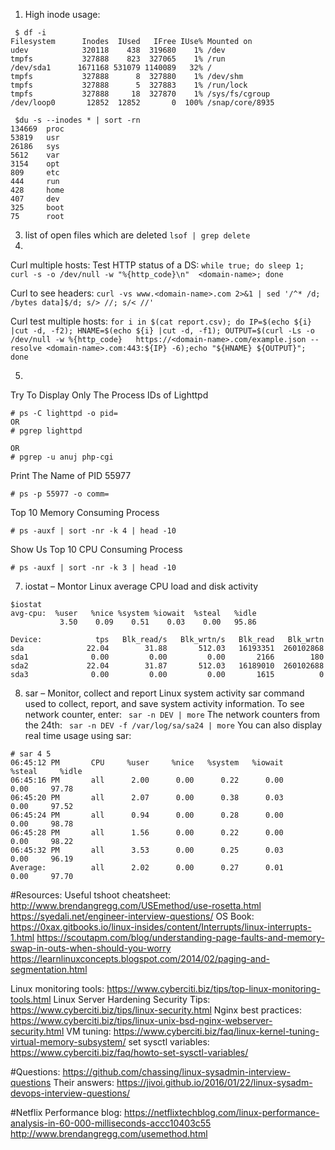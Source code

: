1. High inode usage:
 
```
 $ df -i
Filesystem      Inodes  IUsed   IFree IUse% Mounted on
udev            320118    438  319680    1% /dev
tmpfs           327888    823  327065    1% /run
/dev/sda1      1671168 531079 1140089   32% /
tmpfs           327888      8  327880    1% /dev/shm
tmpfs           327888      5  327883    1% /run/lock
tmpfs           327888     18  327870    1% /sys/fs/cgroup
/dev/loop0       12852  12852       0  100% /snap/core/8935
```
```
 $du -s --inodes * | sort -rn
134669  proc
53819   usr
26186   sys
5612    var
3154    opt
809     etc
444     run
428     home
407     dev
325     boot
75      root
```

3. list of open files which are deleted
```lsof | grep delete```
4.
Curl multiple hosts:
 Test HTTP status of a DS: `while true; do sleep 1; curl -s -o /dev/null -w "%{http_code}\n"  <domain-name>; done`

Curl to see headers: 
 `curl -vs www.<domain-name>.com 2>&1 | sed '/^* /d; /bytes data]$/d; s/> //; s/< //'`

Curl test multiple hosts:
 ```for i in $(cat report.csv); do IP=$(echo ${i} |cut -d, -f2); HNAME=$(echo ${i} |cut -d, -f1); OUTPUT=$(curl -Ls -o /dev/null -w %{http_code}   https://<domain-name>.com/example.json --resolve <domain-name>.com:443:${IP} -6);echo "${HNAME} ${OUTPUT}"; done  ```


5. 
Try To Display Only The Process IDs of Lighttpd
```
# ps -C lighttpd -o pid=
OR
# pgrep lighttpd

OR
# pgrep -u anuj php-cgi
```


Print The Name of PID 55977
```
# ps -p 55977 -o comm=
```
Top 10 Memory Consuming Process
```
# ps -auxf | sort -nr -k 4 | head -10
```
Show Us Top 10 CPU Consuming Process
```
# ps -auxf | sort -nr -k 3 | head -10
```
7. iostat – Montor Linux average CPU load and disk activity
```
$iostat
avg-cpu:  %user   %nice %system %iowait  %steal   %idle
           3.50    0.09    0.51    0.03    0.00   95.86

Device:            tps   Blk_read/s   Blk_wrtn/s   Blk_read   Blk_wrtn
sda              22.04        31.88       512.03   16193351  260102868
sda1              0.00         0.00         0.00       2166        180
sda2             22.04        31.87       512.03   16189010  260102688
sda3              0.00         0.00         0.00       1615          0
```
8. sar – Monitor, collect and report Linux system activity
sar command used to collect, report, and save system activity information. To see network counter, enter:
` sar -n DEV | more`
The network counters from the 24th:
` sar -n DEV -f /var/log/sa/sa24 | more`
You can also display real time usage using sar:
```
# sar 4 5
06:45:12 PM       CPU     %user     %nice   %system   %iowait    %steal     %idle
06:45:16 PM       all      2.00      0.00      0.22      0.00      0.00     97.78
06:45:20 PM       all      2.07      0.00      0.38      0.03      0.00     97.52
06:45:24 PM       all      0.94      0.00      0.28      0.00      0.00     98.78
06:45:28 PM       all      1.56      0.00      0.22      0.00      0.00     98.22
06:45:32 PM       all      3.53      0.00      0.25      0.03      0.00     96.19
Average:          all      2.02      0.00      0.27      0.01      0.00     97.70
```


#Resources:
Useful tshoot cheatsheet: http://www.brendangregg.com/USEmethod/use-rosetta.html
https://syedali.net/engineer-interview-questions/
OS Book: https://0xax.gitbooks.io/linux-insides/content/Interrupts/linux-interrupts-1.html
         https://scoutapm.com/blog/understanding-page-faults-and-memory-swap-in-outs-when-should-you-worry
         https://learnlinuxconcepts.blogspot.com/2014/02/paging-and-segmentation.html
         
Linux monitoring tools: https://www.cyberciti.biz/tips/top-linux-monitoring-tools.html
Linux Server Hardening Security Tips: https://www.cyberciti.biz/tips/linux-security.html
Nginx best practices: https://www.cyberciti.biz/tips/linux-unix-bsd-nginx-webserver-security.html
VM tuning: https://www.cyberciti.biz/faq/linux-kernel-tuning-virtual-memory-subsystem/
set sysctl variables: https://www.cyberciti.biz/faq/howto-set-sysctl-variables/

#Questions:
https://github.com/chassing/linux-sysadmin-interview-questions
Their answers:
https://jivoi.github.io/2016/01/22/linux-sysadm-devops-interview-questions/

#Netflix Performance blog:
https://netflixtechblog.com/linux-performance-analysis-in-60-000-milliseconds-accc10403c55
http://www.brendangregg.com/usemethod.html
